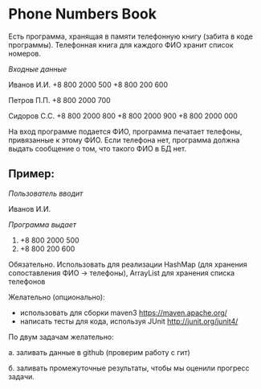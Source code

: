 # Phone Numbers Book

Есть программа, хранящая в памяти телефонную книгу (забита в коде программы).
Телефонная книга для каждого ФИО хранит список номеров.

*Входные данные*

Иванов И.И. +8 800 2000 500 +8 800 200 600

Петров П.П. +8 800 2000 700

Сидоров С.С. +8 800 2000 800 +8 800 2000 900 +8 800 2000 000

На вход программе подается ФИО, программа печатает телефоны, привязанные к этому ФИО.
Если телефона нет, программа должна выдать сообщение о том, что такого ФИО в БД нет.

## Пример:

*Пользователь вводит*

Иванов И.И.

*Программа выдает*

1. +8 800 2000 500
2. +8 800 200 600

Обязательно. Использовать для реализации HashMap (для хранения сопоставления ФИО -> телефоны), ArrayList для хранения списка телефонов

Желательно (опционально):
- использовать для сборки maven3 https://maven.apache.org/
- написать тесты для кода, используя JUnit http://junit.org/junit4/

По двум задачам желательно:

а. заливать данные в github (проверим работу с гит)

б. заливать промежуточные результаты, чтобы мы оценили прогресс задачи.

